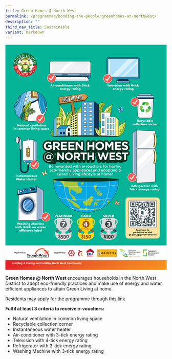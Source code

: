 ```yaml
---
title: Green Homes @ North West
permalink: /programmes/bonding-the-people/greenhomes-at-northwest/
description: ""
third_nav_title: Sustainable
variant: markdown
---
```

![](/images/Programmes/Green%20Living/FA_1503_Green_Home_Poster.jpg)

**Green Homes @ North West** encourages households in the North West District to adopt eco-friendly practices and make use of energy and water efficient appliances to attain Green Living at home. 

Residents may apply for the programme through this [link](https://go.gov.sg/greenhomesnw) 

**Fulfil at least 3 criteria to receive e-vouchers:**

* Natural ventilation in common living space
* Recyclable collection corner
* Instantaneous water heater
* Air-conditioner with 3-tick energy rating
* Television with 4-tick energy rating
* Refrigerator with 3-tick energy rating
* Washing Machine with 3-tick energy rating